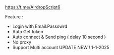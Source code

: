 https://t.me/AirdropScript6

Feature :
- Login with Email:Passowrd
- Auto Get token
- Auto connect & Send ping ( delay 10 second )
- No proxy
- Support Multi account
UPDATE NEW ! 1-1-2025

